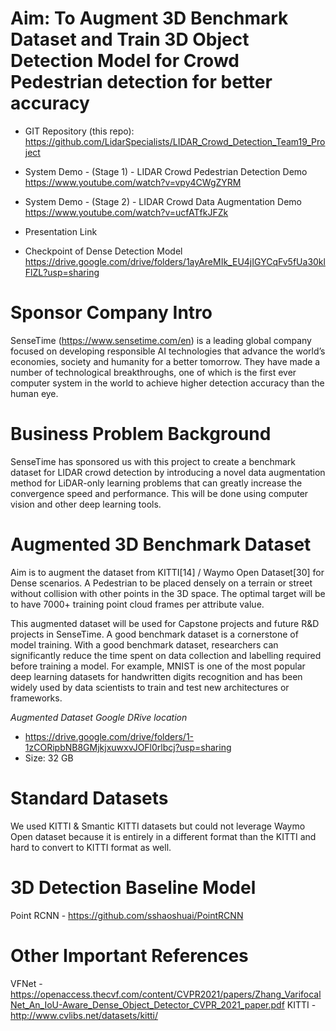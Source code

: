# Aim: To Augment 3D Benchmark Dataset and Train 3D Object Detection Model for Crowd Pedestrian detection for better accuracy

- GIT Repository (this repo):  https://github.com/LidarSpecialists/LIDAR_Crowd_Detection_Team19_Project

- System Demo - (Stage 1) - LIDAR Crowd Pedestrian Detection Demo  https://www.youtube.com/watch?v=vpy4CWgZYRM 

- System Demo - (Stage 2) - LIDAR Crowd Data Augmentation Demo   https://www.youtube.com/watch?v=ucfATfkJFZk 

- Presentation Link 

- Checkpoint of Dense Detection Model https://drive.google.com/drive/folders/1ayAreMIk_EU4jIGYCqFv5fUa30klFlZL?usp=sharing

# Sponsor Company Intro

SenseTime (https://www.sensetime.com/en) is a leading global company focused on developing responsible AI technologies that advance the world’s economies, society and humanity for a better tomorrow.  They have made a number of technological breakthroughs, one of which is the first ever computer system in the world to achieve higher detection accuracy than the human eye. 

# Business Problem Background

SenseTime has sponsored us with this project to create a benchmark dataset for LIDAR crowd detection by introducing a novel data augmentation method for LiDAR-only learning problems that can greatly increase the convergence speed and performance. This will be done using computer vision and other deep learning tools.

# Augmented 3D Benchmark Dataset
Aim is to augment the dataset from KITTI[14] / Waymo Open Dataset[30] for Dense scenarios. A Pedestrian to be placed densely on a terrain or street without collision with other points in the 3D space. The optimal target will be to have 7000+ training point cloud frames per attribute value.

This augmented dataset will be used for Capstone projects and future R&D projects in SenseTime. A good benchmark dataset is a cornerstone of model training. With a good benchmark dataset, researchers can significantly reduce the time spent on data collection and labelling required before training a model. For example, MNIST is one of the most popular deep learning datasets for handwritten digits recognition and has been widely used by data scientists to train and test new architectures or frameworks. 

*Augmented Dataset Google DRive location* 
- https://drive.google.com/drive/folders/1-1zCORipbNB8GMjkjxuwxvJOFl0rlbcj?usp=sharing
- Size: 32 GB

# Standard Datasets
We used KITTI & Smantic KITTI datasets but could not leverage Waymo Open dataset because it is entirely in a different format than the KITTI and hard to convert to KITTI format as well.

# 3D Detection Baseline Model
Point RCNN - https://github.com/sshaoshuai/PointRCNN

# Other Important References 
VFNet - https://openaccess.thecvf.com/content/CVPR2021/papers/Zhang_VarifocalNet_An_IoU-Aware_Dense_Object_Detector_CVPR_2021_paper.pdf
KITTI - http://www.cvlibs.net/datasets/kitti/


